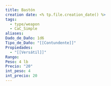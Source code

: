 ```yaml
---
title: Bastón
creation date: <% tp.file.creation_date() %>
tags:
  - type/weapon
  - CaC_Simple
aliases: 
Dado_de_Daño: 1d6
Tipo_de_Daño: "[[Contundente]]"
Propiedades:
  - "[[Versátil]]"
Rango: 
Peso: 4 lb
Precio: "20"
int_peso: 4
int_precio: 20
---
```


